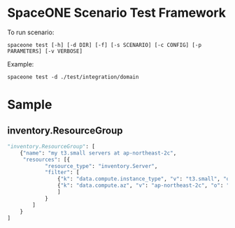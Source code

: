 # SpaceONE Scenario Test Framework

To run scenario:

`spaceone test [-h] [-d DIR] [-f] [-s SCENARIO] [-c CONFIG] [-p PARAMETERS] [-v VERBOSE]`

Example:

`spaceone test -d ./test/integration/domain`

# Sample

## inventory.ResourceGroup

~~~python
"inventory.ResourceGroup": [
	{"name": "my t3.small servers at ap-northeast-2c",
	 "resources": [{
	 		"resource_type": "inventory.Server",
			"filter": [
				{"k": "data.compute.instance_type", "v": "t3.small", "o": "eq"},
				{"k": "data.compute.az", "v": "ap-northeast-2c", "o": "eq"}
				]
			}
		]
	}
]
~~~
